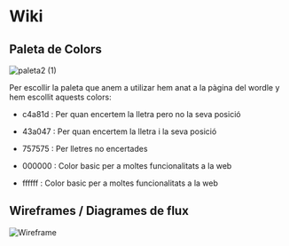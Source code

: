 # Wiki

<h2>Paleta de Colors</h2>

![paleta2 (1)](https://user-images.githubusercontent.com/77339181/195870716-0dbc020c-e838-4fa2-b7e5-c3111f344e58.png)

Per escollir la paleta que anem a utilizar hem anat a la pàgina del wordle y hem escollit aquests colors:

- c4a81d : Per quan encertem la lletra pero no la seva posició

- 43a047 : Per quan encertem la lletra i la seva posició

- 757575 : Per lletres no encertades

- 000000 : Color basic per a moltes funcionalitats a la web

- ffffff : Color basic per a moltes funcionalitats a la web

<h2>Wireframes / Diagrames de flux</h2>

![Wireframe](https://user-images.githubusercontent.com/77339181/195894795-c6f46a08-be7e-4490-aa43-c348c1a390f4.png)

